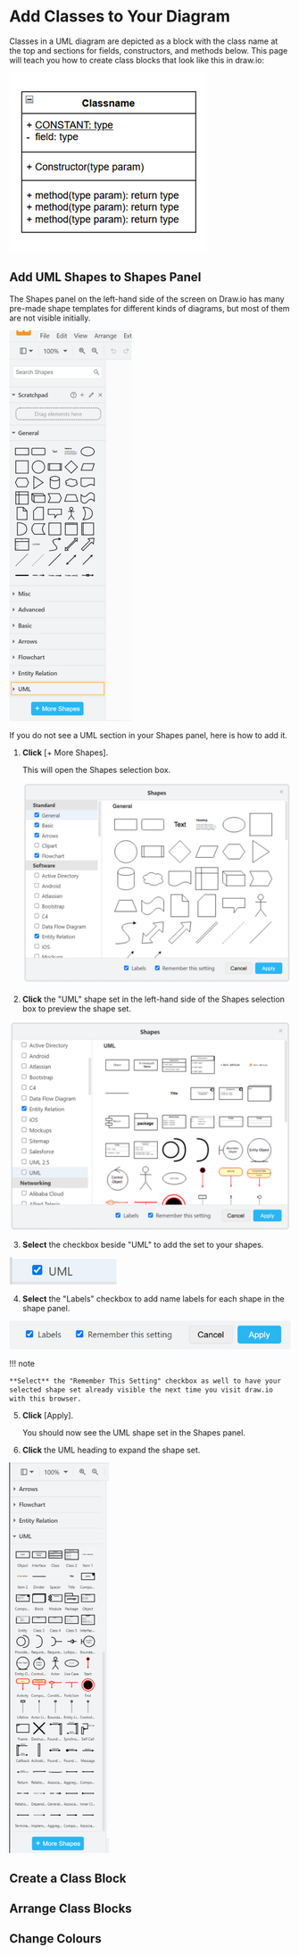 # Add Classes to Your Diagram

Classes in a UML diagram are depicted as a block with the class name at the top and sections for fields, constructors, and methods below. This page will teach you how to create class blocks that look like this in draw.io:

![UML class block example](./assets/class_eg.png "Class Block")

## Add UML Shapes to Shapes Panel

The Shapes panel on the left-hand side of the screen on Draw.io has many pre-made shape templates for different kinds of diagrams, but most of them are not visible initially.

![draw.io Shapes panel with UML section highlighted](./assets/shapes_panel.png "Shapes panel with UML section")

If you do not see a UML section in your Shapes panel, here is how to add it.

1. **Click** [+ More Shapes].

   This will open the Shapes selection box.

   ![Shapes selection box](./assets/shapes_model.png "Shapes selection box")

2. **Click** the "UML" shape set in the left-hand side of the Shapes selection box to preview the shape set.

![UML shape set preview](./assets/UML_shapes.png "UML shape set preview")

3. **Select** the checkbox beside "UML" to add the set to your shapes.

![UML checkbox](./assets/UML_check.png "UML checkbox")

4. **Select** the "Labels" checkbox to add name labels for each shape in the shape panel.

![Shapes selection bottom bar](./assets/shapes_model_accept.png "Shapes selection bottom bar")

!!! note

    **Select** the "Remember This Setting" checkbox as well to have your selected shape set already visible the next time you visit draw.io with this browser.

5. **Click** [Apply].

   You should now see the UML shape set in the Shapes panel.

6. **Click** the UML heading to expand the shape set.

![UML shape set expanded in Shapes panel](./assets/UML_in_Shapes_open.png "UML shape set expanded in Shapes panel")

## Create a Class Block

## Arrange Class Blocks

## Change Colours
